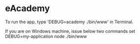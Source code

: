 eAcademy
========
To run the app, type 'DEBUG=academy ./bin/www' in Terminal. 

If you are on Windows machine, issue below two commands 
set DEBUG=my-application
node ./bin/www 
